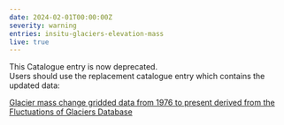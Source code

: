 ```yaml
---
date: 2024-02-01T00:00:00Z
severity: warning
entries: insitu-glaciers-elevation-mass
live: true
---
```


This Catalogue entry is now deprecated.<br> Users should use the replacement catalogue entry which contains
the updated data: 

[Glacier mass change gridded data from 1976 to present derived from the Fluctuations of Glaciers Database](./derived-reanalysis-energy-moisture-budget)

